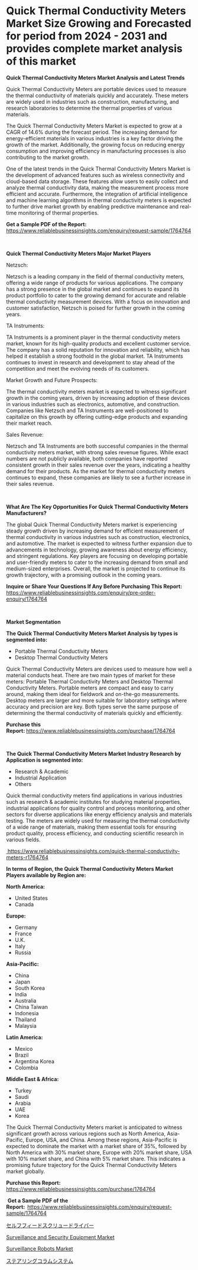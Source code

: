 <p><h1>Quick Thermal Conductivity Meters Market Size Growing and Forecasted for period from 2024 - 2031 and provides complete market analysis of this market</h1></p><p><strong>Quick Thermal Conductivity Meters Market Analysis and Latest Trends</strong></p>
<p><p>Quick Thermal Conductivity Meters are portable devices used to measure the thermal conductivity of materials quickly and accurately. These meters are widely used in industries such as construction, manufacturing, and research laboratories to determine the thermal properties of various materials.</p><p>The Quick Thermal Conductivity Meters Market is expected to grow at a CAGR of 14.6% during the forecast period. The increasing demand for energy-efficient materials in various industries is a key factor driving the growth of the market. Additionally, the growing focus on reducing energy consumption and improving efficiency in manufacturing processes is also contributing to the market growth.</p><p>One of the latest trends in the Quick Thermal Conductivity Meters Market is the development of advanced features such as wireless connectivity and cloud-based data storage. These features allow users to easily collect and analyze thermal conductivity data, making the measurement process more efficient and accurate. Furthermore, the integration of artificial intelligence and machine learning algorithms in thermal conductivity meters is expected to further drive market growth by enabling predictive maintenance and real-time monitoring of thermal properties.</p></p>
<p><strong>Get a Sample PDF of the Report:&nbsp;</strong> <a href="https://www.reliablebusinessinsights.com/enquiry/request-sample/1764764">https://www.reliablebusinessinsights.com/enquiry/request-sample/1764764</a></p>
<p>&nbsp;</p>
<p><strong>Quick Thermal Conductivity Meters Major Market Players</strong></p>
<p><p>Netzsch:</p><p>Netzsch is a leading company in the field of thermal conductivity meters, offering a wide range of products for various applications. The company has a strong presence in the global market and continues to expand its product portfolio to cater to the growing demand for accurate and reliable thermal conductivity measurement devices. With a focus on innovation and customer satisfaction, Netzsch is poised for further growth in the coming years.</p><p>TA Instruments:</p><p>TA Instruments is a prominent player in the thermal conductivity meters market, known for its high-quality products and excellent customer service. The company has a solid reputation for innovation and reliability, which has helped it establish a strong foothold in the global market. TA Instruments continues to invest in research and development to stay ahead of the competition and meet the evolving needs of its customers.</p><p>Market Growth and Future Prospects:</p><p>The thermal conductivity meters market is expected to witness significant growth in the coming years, driven by increasing adoption of these devices in various industries such as electronics, automotive, and construction. Companies like Netzsch and TA Instruments are well-positioned to capitalize on this growth by offering cutting-edge products and expanding their market reach.</p><p>Sales Revenue:</p><p>Netzsch and TA Instruments are both successful companies in the thermal conductivity meters market, with strong sales revenue figures. While exact numbers are not publicly available, both companies have reported consistent growth in their sales revenue over the years, indicating a healthy demand for their products. As the market for thermal conductivity meters continues to expand, these companies are likely to see a further increase in their sales revenue.</p></p>
<p>&nbsp;</p>
<p><strong>What Are The Key Opportunities For Quick Thermal Conductivity Meters Manufacturers?</strong></p>
<p><p>The global Quick Thermal Conductivity Meters market is experiencing steady growth driven by increasing demand for efficient measurement of thermal conductivity in various industries such as construction, electronics, and automotive. The market is expected to witness further expansion due to advancements in technology, growing awareness about energy efficiency, and stringent regulations. Key players are focusing on developing portable and user-friendly meters to cater to the increasing demand from small and medium-sized enterprises. Overall, the market is projected to continue its growth trajectory, with a promising outlook in the coming years.</p></p>
<p><strong>Inquire or Share Your Questions If Any Before Purchasing This Report:</strong> <a href="https://www.reliablebusinessinsights.com/enquiry/pre-order-enquiry/1764764">https://www.reliablebusinessinsights.com/enquiry/pre-order-enquiry/1764764</a></p>
<p>&nbsp;</p>
<p><strong>Market Segmentation</strong></p>
<p><strong>The Quick Thermal Conductivity Meters Market Analysis by types is segmented into:</strong></p>
<p><ul><li>Portable Thermal Conductivity Meters</li><li>Desktop Thermal Conductivity Meters</li></ul></p>
<p><p>Quick Thermal Conductivity Meters are devices used to measure how well a material conducts heat. There are two main types of market for these meters: Portable Thermal Conductivity Meters and Desktop Thermal Conductivity Meters. Portable meters are compact and easy to carry around, making them ideal for fieldwork and on-the-go measurements. Desktop meters are larger and more suitable for laboratory settings where accuracy and precision are key. Both types serve the same purpose of determining the thermal conductivity of materials quickly and efficiently.</p></p>
<p><strong>Purchase this Report:&nbsp;</strong><a href="https://www.reliablebusinessinsights.com/purchase/1764764">https://www.reliablebusinessinsights.com/purchase/1764764</a></p>
<p>&nbsp;</p>
<p><strong>The Quick Thermal Conductivity Meters Market Industry Research by Application is segmented into:</strong></p>
<p><ul><li>Research & Academic</li><li>Industrial Application</li><li>Others</li></ul></p>
<p><p>Quick thermal conductivity meters find applications in various industries such as research & academic institutes for studying material properties, industrial applications for quality control and process monitoring, and other sectors for diverse applications like energy efficiency analysis and materials testing. The meters are widely used for measuring the thermal conductivity of a wide range of materials, making them essential tools for ensuring product quality, process efficiency, and conducting scientific research in various fields.</p></p>
<p><a href="https://www.reliablebusinessinsights.com/quick-thermal-conductivity-meters-r1764764">&nbsp;https://www.reliablebusinessinsights.com/quick-thermal-conductivity-meters-r1764764</a></p>
<p><strong>In terms of Region, the Quick Thermal Conductivity Meters Market Players available by Region are:</strong></p>
<p>
    <p> <strong> North America: </strong>
        <ul>
            <li>United States</li>
            <li>Canada</li>
        </ul>
        </p> 
    <p> <strong> Europe: </strong>
        <ul>
            <li>Germany</li>
            <li>France</li>
            <li>U.K.</li>
            <li>Italy</li>
            <li>Russia</li>
        </ul>
        </p> 
    <p> <strong> Asia-Pacific: </strong>
        <ul>
            <li>China</li>
            <li>Japan</li>
            <li>South Korea</li>
            <li>India</li>
            <li>Australia</li>
            <li>China Taiwan</li>
            <li>Indonesia</li>
            <li>Thailand</li>
            <li>Malaysia</li>
        </ul>
        </p> 
    <p> <strong> Latin America: </strong>
        <ul>
            <li>Mexico</li>
            <li>Brazil</li>
            <li>Argentina Korea</li>
            <li>Colombia</li>
        </ul>
        </p> 
    <p> <strong> Middle East & Africa: </strong>
        <ul>
            <li>Turkey</li>
            <li>Saudi</li>
            <li>Arabia</li>
            <li>UAE</li>
            <li>Korea</li>
        </ul>
    </p>
    </p>
<p><p>The Quick Thermal Conductivity Meters market is anticipated to witness significant growth across various regions such as North America, Asia-Pacific, Europe, USA, and China. Among these regions, Asia-Pacific is expected to dominate the market with a market share of 35%, followed by North America with 30% market share, Europe with 20% market share, USA with 10% market share, and China with 5% market share. This indicates a promising future trajectory for the Quick Thermal Conductivity Meters market globally.</p></p>
<p><strong>Purchase this Report: </strong><a href="https://www.reliablebusinessinsights.com/purchase/1764764">https://www.reliablebusinessinsights.com/purchase/1764764</a></p>
<p>&nbsp;<strong>Get a Sample PDF of the Report:&nbsp;&nbsp;</strong><a href="https://www.reliablebusinessinsights.com/enquiry/request-sample/1764764">https://www.reliablebusinessinsights.com/enquiry/request-sample/1764764</a></p>
<p><strong></strong></p>
<p><p><a href="https://github.com/vtbvgl20191192/Market-Research-Report-List-2/blob/main/7147749162763.md">セルフフィードスクリュードライバー</a></p><p><a href="https://github.com/yadanielu/Market-Research-Report-List-1/blob/main/surveillance-and-security-equipment-market.md">Surveillance and Security Equipment Market</a></p><p><a href="https://github.com/lsapaaep8/Market-Research-Report-List-1/blob/main/surveillance-robots-market.md">Surveillance Robots Market</a></p><p><a href="https://github.com/avwofrml53535/Market-Research-Report-List-2/blob/main/2870968162762.md">ステアリングコラムシステム</a></p></p>